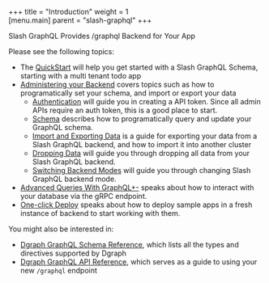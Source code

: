 +++
title = "Introduction"
weight = 1   
[menu.main]
    parent = "slash-graphql"
+++

<p className="subheading font-weight-regular">Slash GraphQL Provides /graphql Backend for Your App</p>

Please see the following topics:

- The [QuickStart](/slash-quick-start) will help you get started with a Slash GraphQL Schema, starting with a multi tenant todo app
- [Administering your Backend](/admin/overview) covers topics such as how to programatically set your schema, and import or export your data
  - [Authentication](/admin/authentication) will guide you in creating a API token. Since all admin APIs require an auth token, this is a good place to start.
  - [Schema](/admin/schema) describes how to programatically query and update your GraphQL schema.
  - [Import and Exporting Data](/admin/import-export) is a guide for exporting your data from a Slash GraphQL backend, and how to import it into another cluster
  - [Dropping Data](/admin/drop-data) will guide you through dropping all data from your Slash GraphQL backend.
  - [Switching Backend Modes](/admin/backend-modes) will guide you through changing Slash GraphQL backend mode.
- [Advanced Queries With GraphQL+-](/advanced-queries) speaks about how to interact with your database via the gRPC endpoint.
- [One-click Deploy](/one-click-deploy) speaks about how to deploy sample apps in a fresh instance of backend to start working with them.

You might also be interested in:

- [Dgraph GraphQL Schema Reference](https://dgraph.io/docs/graphql/schema/schema-overview), which lists all the types and directives supported by Dgraph
- [Dgraph GraphQL API Reference](https://dgraph.io/docs/graphql/api/api-overview), which serves as a guide to using your new `/graphql` endpoint
